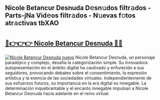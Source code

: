 ## Nicole Betancur Desnuda D𝚎sn𝚞dos filtr𝚊dos - Parts-jNa Vid𝚎os filtr𝚊dos - N𝚞evas f𝚘tos atr𝚊ctivas tbXAO

# <h2><a href="http://mbdjb7y.tromn.icu/?c=Nicole+Betancur+Desnuda">🔗👉👉👉 Nicole Betancur Desnuda 🔗🔗</a></h2>

[![Nicole Betancur Desnuda nuevo](https://i.imgur.com/pEAQMta.gif)](http://mbdjb7y.tromn.icu/?c=Nicole+Betancur+Desnuda)
Nicole Betancur Desnuda, un personaje paradójico y complejo, desafía la categorización simple. Su innovadora autopresentación en el ámbito digital ha cautivado y enfurecido a sus seguidores, provocando debates sobre el consentimiento, la expresión artística y la esencia de las sociedades virtuales. Independientemente de sus esfuerzos futuros, su importancia en la era digital es innegable. La determinación inquebrantable y el encanto innegable impulsan a Nicole Betancur Desnuda hacia adelante en el reino virtual.
